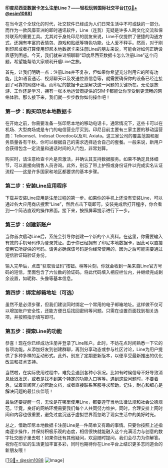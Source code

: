 **印度尼西亚数据卡怎么注册Line？——轻松玩转国际社交平台[[TG💪+ @esim1088](https://t.me/s/esim1088)]**

在当今这个全球化的时代，社交软件已经成为人们日常生活中不可或缺的一部分。而作为一款风靡亚洲的即时通讯软件，Line（连我）无疑是许多人跨文化交流和保持联系的重要工具。尤其对于身处印尼的朋友来说，Line不仅提供了便捷的沟通方式，还拥有丰富的表情包、游戏和贴纸等特色功能，让人爱不释手。然而，对于刚到印尼或者打算使用印尼本地数据卡来注册Line的朋友来说，可能会对如何正确设置感到困惑。今天，我们就来详细聊聊“印度尼西亚数据卡怎么注册Line”这个问题，希望能帮助大家顺利开启Line之旅。

首先，让我们明确一点：注册Line并不复杂，但如果你希望充分利用它的所有功能，比如语音通话、视频聊天以及发送位置信息等，就需要确保你的设备已经连接到了可靠的网络环境。而印尼的数据卡正是解决这一问题的关键所在。无论是旅游、工作还是学习，拥有一张本地运营商提供的SIM卡都能让你享受到更流畅的网络体验。那么接下来，我们就一步步教你如何操作吧！

### 第一步：购买印尼本地数据卡

在开始之前，你需要准备一张印尼本地的移动电话卡。通常情况下，这些卡可以在机场、大型商场或是专门的电信营业厅买到。印尼目前主要有三家主要的移动运营商：Telkomsel、Indosat Ooredoo以及XL Axiata。这三家公司的覆盖范围和服务质量各有千秋，你可以根据自己的需求选择适合自己的套餐。一般来说，新用户会获得包含一定流量和通话时间的入门包，非常划算。

购买时，请注意检查卡片是否激活，并确认其支持数据服务。如果不确定具体细节，可以直接向销售人员咨询。此外，别忘了带上护照或身份证件以完成实名认证流程——这是许多国家和地区都要求的基本步骤。

### 第二步：安装Line应用程序

下载并安装Line应用是注册过程的第一步。如果你的手机上还没有安装Line，可以通过各大应用商店搜索“Line”，然后点击下载即可。安装完成后打开程序，你会看到一个简洁直观的操作界面。接下来，按照屏幕提示进行下一步。

### 第三步：创建新账户

当你首次启动Line后，系统会引导你创建一个新的个人资料。在这里，你需要输入有效的手机号码作为登录凭证。由于你已经拥有了印尼本地数据卡，因此可以直接使用它所提供的号码。请务必确保该号码是你经常使用的，因为之后可能需要通过短信验证码验证身份。

输入完毕后，点击“获取验证码”按钮。稍等片刻，你就会收到一条来自Line官方号码的短信，里面包含了六位数的验证码。将此代码填入相应栏位内，并继续完成剩余设置，如昵称、头像等基本信息。

### 第四步：绑定邮箱地址（可选）

虽然不是必须步骤，但我们建议同时绑定一个常用的电子邮箱地址。这样做不仅可以增加账户安全性，还能方便日后找回密码等问题。只需在设置页面找到相关选项，并按照指示填写即可。

### 第五步：探索Line的功能

恭喜！现在你已经成功注册并登录了Line账户。此时，不妨花点时间熟悉一下它的各项功能。从添加好友到创建群聊，再到分享动态或参与社区讨论，Line为用户提供了多种多样的互动形式。此外，别忘了定期更新版本，以便享受最新推出的优化改进和技术支持。

当然啦，在实际使用过程中，难免会遇到各种小状况。比如有时候信号不好导致消息延迟发送，或者是找不到某个特定的功能入口等等。遇到这些问题时，不要着急，试着查阅官方的帮助文档，或者直接联系客服寻求帮助。记住，耐心和细心是解决问题的最佳伙伴哦！

最后还要提醒一句，无论是在哪里使用Line，都要遵守当地法律法规和社会公德规范。毕竟，良好的网络环境需要我们每个人共同努力维护。同时，合理安排上网时间和内容也很重要，避免过度沉迷于虚拟世界而忽略了现实生活中的美好时光。

总之，借助印尼本地数据卡注册Line是一件简单又有趣的事情。只要你按照上述指南逐步操作，并保持积极乐观的态度，相信很快就能融入这个充满活力与创意的数字社交圈子里去啦！如果你还有其他疑问，欢迎随时提问，我们会尽力为你解答。祝你在印尼的生活更加丰富多彩，同时也期待你在Line平台上结识更多志同道合的新朋友哦！

[[TG💪+ @esim1088](https://t.me/s/esim1088) ![Image](https://i.postimg.cc/4NQfJmqS/Snipaste-2025-05-13-00-14-12.png)]